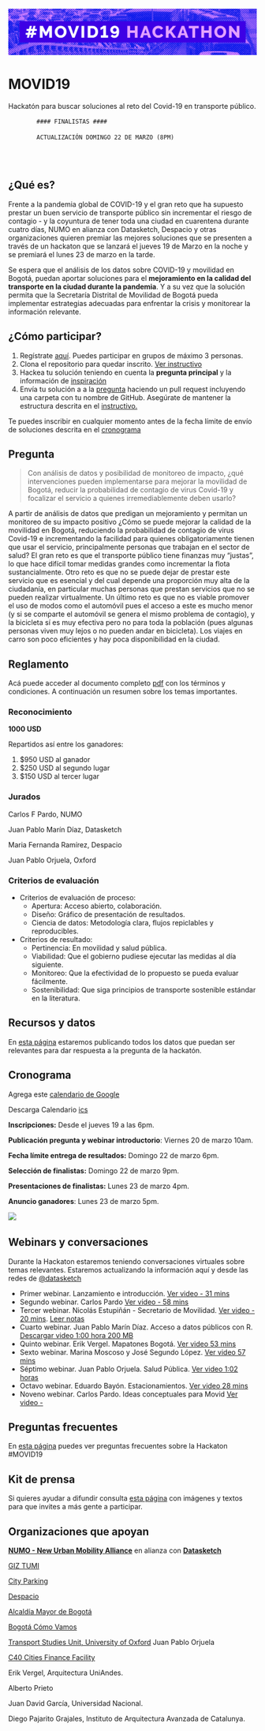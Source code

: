 ![](static/banner.png)

# MOVID19

Hackatón para buscar soluciones al reto del Covid-19 en transporte público.

```
        #### FINALISTAS ####

        ACTUALIZACIÓN DOMINGO 22 DE MARZO (8PM)

        


```

## ¿Qué es?

Frente a la pandemia global de COVID-19 y el gran reto que ha supuesto prestar un buen servicio de transporte público sin incrementar el riesgo de contagio - y la coyuntura de tener toda una ciudad en cuarentena durante cuatro días, NUMO en alianza con Datasketch, Despacio y otras organizaciones quieren premiar las mejores soluciones que se presenten a través de un hackaton que se lanzará el jueves 19 de Marzo en la noche y se premiará el lunes 23 de marzo en la tarde.

Se espera que el análisis de los datos sobre COVID-19 y movilidad en Bogotá, puedan aportar soluciones para el **mejoramiento en la calidad del transporte en la ciudad durante la pandemia**. Y a su vez que la solución permita que la Secretaría Distrital de Movilidad de Bogotá pueda implementar estrategias adecuadas para enfrentar la crisis y monitorear la información relevante.


## ¿Cómo participar?

1. Regístrate [aquí](https://forms.gle/6vZzhihhDFNrWrzc7). Puedes participar en grupos de máximo 3 personas.
1. Clona el repositorio para quedar inscrito. [Ver instructivo](./faq/pull-request.md)
1. Hackea tu solución teniendo en cuenta la **pregunta principal** y la información de [inspiración](faq/inspiracion.md)
1. Envía tu solución a a la [pregunta]() haciendo un pull request incluyendo una carpeta con tu nombre de GitHub. Asegúrate de mantener la estructura descrita en el [instructivo.](./faq/estructura-de-archivos.md)

Te puedes inscribir en cualquier momento antes de la fecha límite de envío de soluciones descrita en el [cronograma](#cronograma)

## Pregunta

> Con análisis de datos y posibilidad de monitoreo de impacto, ¿qué intervenciones pueden implementarse para mejorar la movilidad de Bogotá, reducir la probabilidad de contagio de virus Covid-19 y focalizar el servicio a quienes irremediablemente deben usarlo?

A partir de análisis de datos que predigan un mejoramiento y permitan un monitoreo de su impacto positivo ¿Cómo se puede mejorar la calidad de la movilidad en Bogotá, reduciendo la probabilidad de contagio de virus Covid-19 e incrementando la facilidad para quienes obligatoriamente tienen que usar el servicio, principalmente personas que trabajan en el sector de salud? El gran reto es que el transporte público tiene finanzas muy “justas”, lo que hace difícil tomar medidas grandes como incrementar la flota sustancialmente. Otro reto es que no se puede dejar de prestar este servicio que es esencial y del cual depende una proporción muy alta de la ciudadanía, en particular muchas personas que prestan servicios que no se pueden realizar virtualmente. Un último reto es que no es viable promover el uso de modos como el automóvil pues el acceso a este es mucho menor (y si se comparte el automóvil se genera el mismo problema de contagio), y la bicicleta sí es muy efectiva pero no para toda la población (pues algunas personas viven muy lejos o no pueden andar en bicicleta). Los viajes en carro son poco eficientes y hay poca disponibilidad en la ciudad.



## Reglamento

Acá puede acceder al documento completo [pdf](/static/tyc-movid19.pdf) con los términos y condiciones. A continuación un resumen sobre los temas importantes.

### Reconocimiento

**1000 USD** 

Repartidos así entre los ganadores:

1. $950 USD al ganador
1. $250 USD al segundo lugar
1. $150 USD al tercer lugar


### Jurados


Carlos F Pardo, NUMO

Juan Pablo Marín Díaz, Datasketch

Maria Fernanda Ramírez, Despacio

Juan Pablo Orjuela, Oxford


### Criterios de evaluación

- Criterios de evaluación de proceso:
  - Apertura: Acceso abierto, colaboración.
  - Diseño: Gráfico de presentación de resultados.
  - Ciencia de datos: Metodología clara, flujos repiclables y reproducibles.
- Criterios de resultado:
  - Pertinencia: En movilidad y salud pública.
  - Viabilidad: Que el gobierno pudiese ejecutar las medidas al día siguiente.
  - Monitoreo: Que la efectividad de lo propuesto se pueda evaluar fácilmente.
  - Sostenibilidad: Que siga principios de transporte sostenible estándar en la literatura.

## Recursos y datos

En [esta página](faq/datos.md) estaremos publicando todos los datos que puedan ser relevantes para dar respuesta a la pregunta de la hackatón.

## Cronograma

Agrega este [calendario de Google](https://calendar.google.com/calendar?cid=bnVtby5nbG9iYWxfMmZlMnZtaHZmdGltdjdnaDhhZXVxMjJ0bm9AZ3JvdXAuY2FsZW5kYXIuZ29vZ2xlLmNvbQ)

Descarga Calendario [ics](/static/invite.ics)

**Inscripciones:** Desde el jueves 19 a las 6pm.

**Publicación pregunta y webinar introductorio**: Viernes 20 de marzo 10am.

**Fecha límite entrega de resultados:** Domingo 22 de marzo 6pm.

**Selección de finalistas:** Domingo 22 de marzo 9pm.

**Presentaciones de finalistas:** Lunes 23 de marzo 4pm.

**Anuncio ganadores**: Lunes 23 de marzo 5pm.


![](./static/cronograma.jpg)

## Webinars y conversaciones

Durante la Hackaton estaremos teniendo conversaciones virtuales sobre temas relevantes. Estaremos actualizando la información aquí y desde las redes de [@datasketch](http://twitter.com/datasketch)

- Primer webinar. Lanzamiento e introducción. [Ver video - 31 mins](https://wri.zoom.us/rec/share/vdNqduvLzWNIXLOX8GLjCqQsN9j1eaa823VMrvQEyHeLDthKUTi5J2VgeJ39OBg)
- Segundo webinar. Carlos Pardo [Ver video - 58 mins](https://wri.zoom.us/rec/play/tZwkJuGuq2o3GoWXuASDAKd7W9W_Kqus0XVP_aUEnhuyUnkCY1DwMrVBNubPyK7Y8T0SamOnR-ZJ4XNe?startTime=1584731013000)
- Tercer webinar. Nicolás Estupiñán - Secretario de Movilidad. [Ver video - 20 mins](https://wri.zoom.us/rec/play/upEpdu78_Ts3G9WVtgSDVv95W9Toeq2s1XMc8_IPyk3mUiNVMFvyZuMQMedKvy_ElJZKFeFrtVDcpOc-?continueMode=true). [Leer notas](/faq/notas-webinars.md)
- Cuarto webinar. Juan Pablo Marín Díaz. Acceso a datos públicos con R. [Descargar video 1:00 hora 200 MB](https://data.datasketch.co/numo/movid19/webinars/meetup-r-movid19.mp4)
- Quinto webinar. Erik Vergel. Mapatones Bogotá. [Ver video 53 mins](https://wri.zoom.us/rec/play/6Zwqdriqpjg3H4WX4wSDAvMrW43oKPms1HVKqfoKn0m0BnFXNgH3NbsUZI4SHXgRYJeMfLZ8eLVrPi0?continueMode=true)
- Sexto webinar. Marina Moscoso y José Segundo López. [Ver video 57 mins](https://wri.zoom.us/rec/share/98pMbI3OrVxIGo2W9BzWd_Y7QKXrT6a81nAc-KZezp9FaQ4vJnIqo3CERKoxfic)
- Séptimo webinar. Juan Pablo Orjuela. Salud Pública. [Ver video 1:02 horas](https://wri.zoom.us/rec/share/-eg2fqHp23lLfqvoyEyAQrEmQNTYX6a8hiFN86UKnRzDx01nLvmaRniaKmT8WbII)
- Octavo webinar. Eduardo Bayón. Estacionamientos. [Ver video 28 mins](https://wri.zoom.us/rec/share/5fBrHrX16UFLGKPx7UrTC6QZN9ToX6a8gCYerqdZyUx66koQbUaEL8Pu0Bh_Ydc8)
- Noveno webinar. Carlos Pardo. Ideas conceptuales para Movid [Ver video - ](https://wri.zoom.us/rec/share/-vdvHa_Sp0NITavd9XvtBLIjH5XnX6a81SMZ-vQNz0zJZgXuDWtFIJfXgvjePMsR)

## Preguntas frecuentes

En [esta página](faq/README.md) puedes ver preguntas frecuentes sobre la Hackaton #MOVID19

## Kit de prensa

Si quieres ayudar a difundir consulta [esta página](faq/kit-prensa.md) con imágenes y textos para que invites a más gente a participar. 

## Organizaciones que apoyan

**[NUMO - New Urban Mobility Alliance](http://numo.global)** en alianza con **[Datasketch](https://datasketch.co)** 



[GIZ TUMI](http://transformative-mobility.org/)

[City Parking](https://city-parking.com/)

[Despacio](https://www.despacio.org/)

[Alcaldía Mayor de Bogotá](http://ticbogota.gov.co/)

[Bogotá Cómo Vamos](http://www.bogotacomovamos.org/)

[Transport Studies Unit, University of Oxford](https://www.tsu.ox.ac.uk) Juan Pablo Orjuela

[C40 Cities Finance Facility](https://www.c40cff.org)

Erik Vergel, Arquitectura UniAndes.

Alberto Prieto

Juan David García, Universidad Nacional.

Diego Pajarito Grajales, Instituto de Arquitectura Avanzada de Catalunya.



